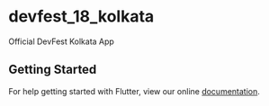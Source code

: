 # devfest_18_kolkata

Official DevFest Kolkata App

## Getting Started

For help getting started with Flutter, view our online
[documentation](https://flutter.io/).
